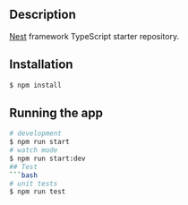 ## Description

[Nest](https://github.com/nestjs/nest) framework TypeScript starter repository.

## Installation

```bash
$ npm install
```
## Running the app
```bash
# development
$ npm run start
# watch mode
$ npm run start:dev
## Test
```bash
# unit tests
$ npm run test

